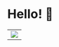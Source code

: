 # Hello! 👋

<table>
  <tr>
    <td align="center" style="padding=0;width=50%;">
      <img align="center" style="padding=0;" src="https://grs.quantumly.dev/api/top-langs/?username=ezzenix&layout=compact&show_icons=true&hide_border=true&count_private=true&bg_color=00000000&text_color=999&title_color=0394fc" />
    </td>
  </tr>
</table>
